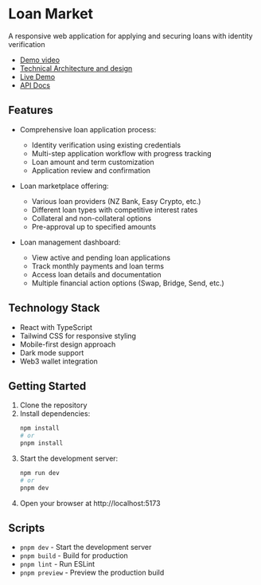 # Loan Market

A responsive web application for applying and securing loans with identity verification

- [Demo video](https://www.youtube.com/watch?v=JfQEmxAiIsY)
- [Technical Architecture and design](https://www.figma.com/board/5HH9IZe0AGjsuh9mvgDlJf/Jimmy-Jam?node-id=42-291&t=J6TbYIqREnpaBzUT-1)
- [Live Demo](https://loan.walt.online)
- [API Docs](https://loanmarket-backend.host.qrl.nz/docs)

## Features

- Comprehensive loan application process:
  - Identity verification using existing credentials
  - Multi-step application workflow with progress tracking
  - Loan amount and term customization
  - Application review and confirmation

- Loan marketplace offering:
  - Various loan providers (NZ Bank, Easy Crypto, etc.)
  - Different loan types with competitive interest rates
  - Collateral and non-collateral options
  - Pre-approval up to specified amounts

- Loan management dashboard:
  - View active and pending loan applications
  - Track monthly payments and loan terms
  - Access loan details and documentation
  - Multiple financial action options (Swap, Bridge, Send, etc.)

## Technology Stack

- React with TypeScript
- Tailwind CSS for responsive styling
- Mobile-first design approach
- Dark mode support
- Web3 wallet integration

## Getting Started

1. Clone the repository
2. Install dependencies:
   ```bash
   npm install
   # or
   pnpm install
   ```
3. Start the development server:
   ```bash
   npm run dev
   # or
   pnpm dev
   ```
4. Open your browser at http://localhost:5173

## Scripts

- `pnpm dev` - Start the development server
- `pnpm build` - Build for production
- `pnpm lint` - Run ESLint
- `pnpm preview` - Preview the production build
